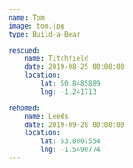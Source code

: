 ```yaml
---
name: Tom
image: tom.jpg
type: Build-a-Bear

rescued:
    name: Titchfield
    date: 2019-08-25 00:00:00
    location:
        lat: 50.8485889
        lng: -1.241713

rehomed:
    name: Leeds
    date: 2019-09-28 00:00:00
    location:
        lat: 53.8007554
        lng: -1.5490774
---
```

